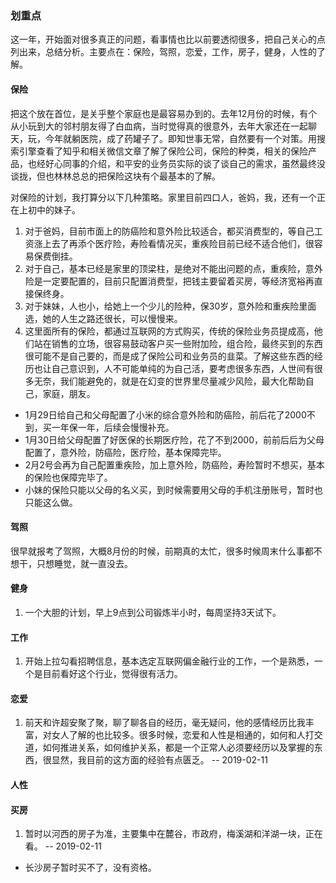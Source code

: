 ### 划重点
这一年，开始面对很多真正的问题，看事情也比以前要透彻很多，把自己关心的点列出来，总结分析。主要点在：保险，驾照，恋爱，工作，房子，健身，人性的了解。

#### 保险
把这个放在首位，是关乎整个家庭也是最容易办到的。去年12月份的时候，有个从小玩到大的邻村朋友得了白血病，当时觉得真的很意外，去年大家还在一起聊天，玩，今年就躺医院，成了药罐子了。即知世事无常，自然要有一个对策。用搜索引擎查看了知乎和相关微信文章了解了保险公司，保险的种类，相关的保险产品，也经好心同事的介绍，和平安的业务员实际的谈了谈自己的需求，虽然最终没谈拢，但也林林总总的把保险这块有个最基本的了解。

对保险的计划，我打算分以下几种策略。家里目前四口人，爸妈，我，还有一个正在上初中的妹子。
1. 对于爸妈，目前市面上的防癌险和意外险比较适合，都买消费型的，等自己工资涨上去了再添个医疗险，寿险看情况买，重疾险目前已经不适合他们，很容易保费倒挂。
2. 对于自己，基本已经是家里的顶梁柱，是绝对不能出问题的点，重疾险，意外险是一定要配置的，目前只配置消费型，把钱主要留着买房，等经济宽裕再直接保终身。
3. 对于妹妹，人也小，给她上一个少儿的险种，保30岁，意外险和重疾险里面选，她的人生之路还很长，可以慢慢来。
4. 这里面所有的保险，都通过互联网的方式购买，传统的保险业务员提成高，他们站在销售的立场，很容易鼓动客户买一些附加险，组合险，最终买到的东西很可能不是自己要的，而是成了保险公司和业务员的韭菜。了解这些东西的经历也让自己意识到，人不可能单纯的为自己活，要考虑很多东西，人世间有很多无奈，我们能避免的，就是在幻变的世界里尽量减少风险，最大化帮助自己，家庭，朋友。

- 1月29日给自己和父母配置了小米的综合意外险和防癌险，前后花了2000不到，买一年保一年，后续会慢慢补充。
- 1月30日给父母配置了好医保的长期医疗险，花了不到2000，前前后后为父母配置了，意外险，防癌险，医疗险，基本保障完毕。
- 2月2号会再为自己配置重疾险，加上意外险，防癌险，寿险暂时不想买，基本的保险也保障完毕了。
- 小妹的保险只能以父母的名义买，到时候需要用父母的手机注册账号，暂时也只能这么做。

#### 驾照
很早就报考了驾照，大概8月份的时候，前期真的太忙，很多时候周末什么事都不想干，只想睡觉，就一直没去。 


#### 健身
1. 一个大胆的计划，早上9点到公司锻炼半小时，每周坚持3天试下。

#### 工作
1. 开始上拉勾看招聘信息，基本选定互联网偏金融行业的工作，一个是熟悉，一个是目前看好这个行业，觉得很有活力。


#### 恋爱
1. 前天和许超安聚了聚，聊了聊各自的经历，毫无疑问，他的感情经历比我丰富，对女人了解的也比较多。很多时候，恋爱和人性是相通的，如何和人打交道，如何推进关系，如何维护关系，都是一个正常人必须要经历以及掌握的东西，很显然，我目前的这方面的经验有点匮乏。 -- 2019-02-11 

#### 人性


#### 买房
1. 暂时以河西的房子为准，主要集中在麓谷，市政府，梅溪湖和洋湖一块，正在看。 -- 2019-02-11
 -  长沙房子暂时买不了，没有资格。

